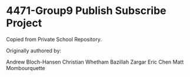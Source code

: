 # 4471-Group9 Publish Subscribe Project

Copied from Private School Repository. 

Originally authored by: 

Andrew Bloch-Hansen
Christian Whetham
Bazillah Zargar
Eric Chen
Matt Mombourquette
